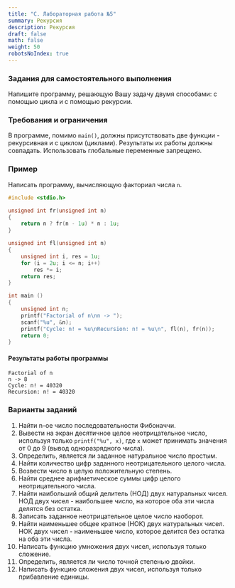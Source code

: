 ```yaml
---
title: "C. Лабораторная работа №5"
summary: Рекурсия
description: Рекурсия
draft: false
math: false
weight: 50
robotsNoIndex: true
---
```


### Задания для самостоятельного выполнения

Напишите программу, решающую Вашу задачу двумя способами: с помощью цикла и с помощью рекурсии.


### Требования и ограничения

В программе, помимо `main()`, должны присутствовать две функции - рекурсивная и с циклом (циклами). Результаты их работы должны совпадать. Использовать глобальные переменные запрещено.


### Пример

Написать программу, вычисляющую факториал числа `n`.

```c
#include <stdio.h>

unsigned int fr(unsigned int n)
{
    return n ? fr(n - 1u) * n : 1u;
}

unsigned int fl(unsigned int n)
{
    unsigned int i, res = 1u;
    for (i = 2u; i <= n; i++)
        res *= i;
    return res;
}

int main ()
{
    unsigned int n;
    printf("Factorial of n\nn -> ");
    scanf("%u", &n);
    printf("Cycle: n! = %u\nRecursion: n! = %u\n", fl(n), fr(n));
    return 0;
}
```

#### Результаты работы программы
```text
Factorial of n
n -> 8
Cycle: n! = 40320
Recursion: n! = 40320
```

### Варианты заданий

1. Найти n-ое число последовательности Фибоначчи.
2. Вывести на экран десятичное целое неотрицательное число, используя только `printf("%u", x)`, где `x` может принимать значения от 0 до 9 (вывод одноразрядного числа).
3. Определить, является ли заданное натуральное число простым.
4. Найти количество цифр заданного неотрицательного целого числа.
5. Возвести число в целую положительную степень.
6. Найти среднее арифметическое суммы цифр целого неотрицательного числа.
7. Найти наибольший общий делитель (НОД) двух натуральных чисел. НОД двух чисел - наибольшее число, на которое оба эти числа делятся без остатка.
8. Записать заданное неотрицательное целое число наоборот.
9. Найти наименьшее общее кратное (НОК) двух натуральных чисел. НОК двух чисел - наименьшее число, которое делится без остатка на оба эти числа.
10. Написать функцию умножения двух чисел, используя только сложение.
11. Определить, является ли число точной степенью двойки.
12. Написать функцию сложения двух чисел, используя только прибавление единицы.
